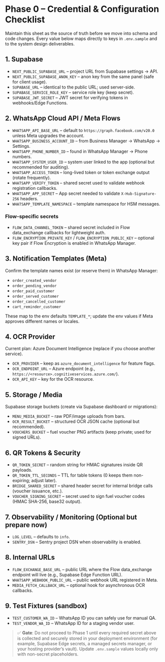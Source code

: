 # Phase 0 – Credential & Configuration Checklist

Maintain this sheet as the source of truth before we move into schema and code
changes. Every value below maps directly to keys in `.env.sample` and to the
system design deliverables.

## 1. Supabase

- `NEXT_PUBLIC_SUPABASE_URL` – project URL from Supabase settings → API.
- `NEXT_PUBLIC_SUPABASE_ANON_KEY` – anon key from the same panel (safe for
  client usage).
- `SUPABASE_URL` – identical to the public URL; used server-side.
- `SUPABASE_SERVICE_ROLE_KEY` – service role key (keep secret).
- `SUPABASE_JWT_SECRET` – JWT secret for verifying tokens in webhooks/Edge
  Functions.

## 2. WhatsApp Cloud API / Meta Flows

- `WHATSAPP_API_BASE_URL` – default to `https://graph.facebook.com/v20.0` unless
  Meta upgrades the account.
- `WHATSAPP_BUSINESS_ACCOUNT_ID` – from Business Manager → WhatsApp → Settings.
- `WHATSAPP_PHONE_NUMBER_ID` – found in WhatsApp Manager → Phone numbers.
- `WHATSAPP_SYSTEM_USER_ID` – system user linked to the app (optional but
  recommended for auditing).
- `WHATSAPP_ACCESS_TOKEN` – long-lived token or token exchange output (rotate
  frequently).
- `WHATSAPP_VERIFY_TOKEN` – shared secret used to validate webhook registration
  callbacks.
- `WHATSAPP_APP_SECRET` – App secret needed to validate `X-Hub-Signature-256`
  headers.
- `WHATSAPP_TEMPLATE_NAMESPACE` – template namespace for HSM messages.

### Flow-specific secrets

- `FLOW_DATA_CHANNEL_TOKEN` – shared secret included in Flow data_exchange
  callbacks for lightweight auth.
- `FLOW_ENCRYPTION_PRIVATE_KEY` / `FLOW_ENCRYPTION_PUBLIC_KEY` – optional key
  pair if Flow Encryption is enabled in WhatsApp Manager.

## 3. Notification Templates (Meta)

Confirm the template names exist (or reserve them) in WhatsApp Manager:

- `order_created_vendor`
- `order_pending_vendor`
- `order_paid_customer`
- `order_served_customer`
- `order_cancelled_customer`
- `cart_reminder_customer`

These map to the env defaults `TEMPLATE_*`; update the env values if Meta
approves different names or locales.

## 4. OCR Provider

Current plan: Azure Document Intelligence (replace if you choose another
service).

- `OCR_PROVIDER` – keep as `azure_document_intelligence` for feature flags.
- `OCR_ENDPOINT_URL` – Azure endpoint (e.g.,
  `https://<resource>.cognitiveservices.azure.com/`).
- `OCR_API_KEY` – key for the OCR resource.

## 5. Storage / Media

Supabase storage buckets (create via Supabase dashboard or migrations):

- `MENU_MEDIA_BUCKET` – raw PDF/image uploads from bars.
- `OCR_RESULT_BUCKET` – structured OCR JSON cache (optional but recommended).
- `VOUCHERS_BUCKET` – fuel voucher PNG artifacts (keep private; used for signed
  URLs).

## 6. QR Tokens & Security

- `QR_TOKEN_SECRET` – random string for HMAC signatures inside QR payloads.
- `QR_TOKEN_TTL_SECONDS` – TTL for table tokens (0 keeps them non-expiring;
  adjust later).
- `BRIDGE_SHARED_SECRET` – shared header secret for internal bridge calls
  (voucher issuance, etc.).
- `VOUCHER_SIGNING_SECRET` – secret used to sign fuel voucher codes (HMAC
  SHA-256, base32 output).

## 7. Observability / Monitoring (Optional but prepare now)

- `LOG_LEVEL` – defaults to `info`.
- `SENTRY_DSN` – Sentry project DSN when observability is enabled.

## 8. Internal URLs

- `FLOW_EXCHANGE_BASE_URL` – public URL where the Flow data_exchange endpoint
  will live (e.g., Supabase Edge Function URL).
- `WHATSAPP_WEBHOOK_PUBLIC_URL` – public webhook URL registered in Meta.
- `MEDIA_FETCH_CALLBACK_URL` – optional hook for asynchronous OCR callbacks.

## 9. Test Fixtures (sandbox)

- `TEST_CUSTOMER_WA_ID` – WhatsApp ID you can safely use for manual QA.
- `TEST_VENDOR_WA_ID` – WhatsApp ID for a staging vendor user.

> ✅ **Gate**: Do not proceed to Phase 1 until every required secret above is
> collected and securely stored in your deployment environment (for example,
> Supabase Edge secrets, a managed secrets manager, or your hosting provider’s
> vault). Update `.env.sample` values locally only with non-secret
> placeholders.
